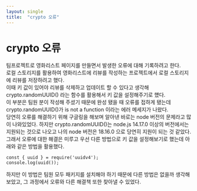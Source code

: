```yaml
---
layout: single
title:  "crypto 오류"
---
```

  
# crypto 오류
  
팀프로젝트로 영화리스트 페이지를 만들면서 발생한 오류에 대해 기록하려고 한다.  
로컬 스토리지를 활용하여 영화리스트에 리뷰를 작성하는 프로젝트에서 로컬 스토리지에 리뷰를 저장하려고 했다.  
이때 키 값이 있어야 리뷰를 삭제하고 업데이트 할 수 있다고 생각해 crypto.randomUUID() 라는 함수를 활용해서 키 값을 설정해주기로 헀다.  
이 부분은 팀원 분이 작성해 주셨기 때문에 완성 됐을 때 오류를 접하게 됐는데 crypto.randomUUID()가 is not a function 이라는 에러 메세지가 나왔다.  
당연히 오류를 해결하기 위해 구글링을 해보며 알아낸 바로는 node 버전의 문제라고 많이 나와있었다. 하지만 crypto.randomUUID()는 node.js 14.17.0 이상의 버전에서는 지원되는 것으로 나오고
나의 node 버전은 18.16.0 으로 당연히 지원이 되는 것 같았다. 그래서 오류에 대한 해결은 미루고 우선 다른 방법으로 키 값을 설정해보기로 했는데 아래와 같은 방법을 활용했다.  

```
const { uuid } = require('uuidv4');
console.log(uuid());
```  

하지만 이 방법은 팀원 모두 패키지를 설치해야 하기 때문에 다른 방법은 없을까 생각해보았고, 그 과정에서 오류와 다른 해결책 또한 찾아낼 수 있었다.  







